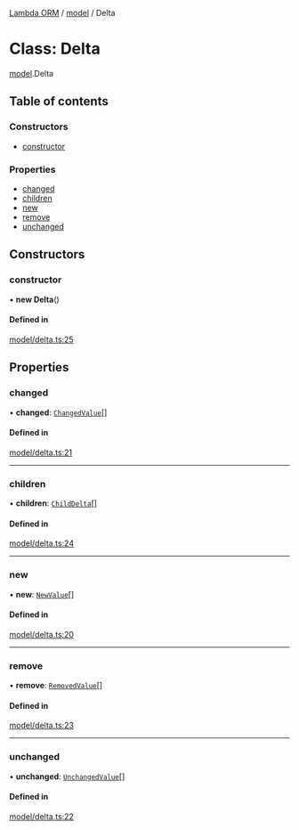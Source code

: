 [Lambda ORM](../README.md) / [model](../modules/model.md) / Delta

# Class: Delta

[model](../modules/model.md).Delta

## Table of contents

### Constructors

- [constructor](model.Delta.md#constructor)

### Properties

- [changed](model.Delta.md#changed)
- [children](model.Delta.md#children)
- [new](model.Delta.md#new)
- [remove](model.Delta.md#remove)
- [unchanged](model.Delta.md#unchanged)

## Constructors

### constructor

• **new Delta**()

#### Defined in

[model/delta.ts:25](https://github.com/FlavioLionelRita/lambda-orm/blob/daf3ab1/src/orm/model/delta.ts#L25)

## Properties

### changed

• **changed**: [`ChangedValue`](../interfaces/model.ChangedValue.md)[]

#### Defined in

[model/delta.ts:21](https://github.com/FlavioLionelRita/lambda-orm/blob/daf3ab1/src/orm/model/delta.ts#L21)

___

### children

• **children**: [`ChildDelta`](../interfaces/model.ChildDelta.md)[]

#### Defined in

[model/delta.ts:24](https://github.com/FlavioLionelRita/lambda-orm/blob/daf3ab1/src/orm/model/delta.ts#L24)

___

### new

• **new**: [`NewValue`](../interfaces/model.NewValue.md)[]

#### Defined in

[model/delta.ts:20](https://github.com/FlavioLionelRita/lambda-orm/blob/daf3ab1/src/orm/model/delta.ts#L20)

___

### remove

• **remove**: [`RemovedValue`](../interfaces/model.RemovedValue.md)[]

#### Defined in

[model/delta.ts:23](https://github.com/FlavioLionelRita/lambda-orm/blob/daf3ab1/src/orm/model/delta.ts#L23)

___

### unchanged

• **unchanged**: [`UnchangedValue`](../interfaces/model.UnchangedValue.md)[]

#### Defined in

[model/delta.ts:22](https://github.com/FlavioLionelRita/lambda-orm/blob/daf3ab1/src/orm/model/delta.ts#L22)
